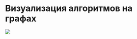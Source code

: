 # Визуализация алгоритмов на графах
<img src="https://github.com/lif0/VAG/blob/master/Github/Screen.gif"> </img>
